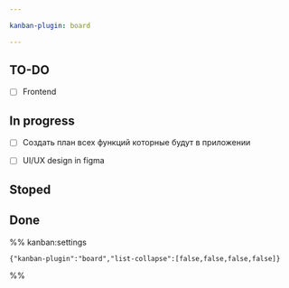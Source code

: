```yaml
---

kanban-plugin: board

---
```


## TO-DO

- [ ] Frontend


## In progress

- [ ] Создать план всех функций которные будут в приложении
- [ ] UI/UX design in figma


## Stoped



## Done





%% kanban:settings
```
{"kanban-plugin":"board","list-collapse":[false,false,false,false]}
```
%%